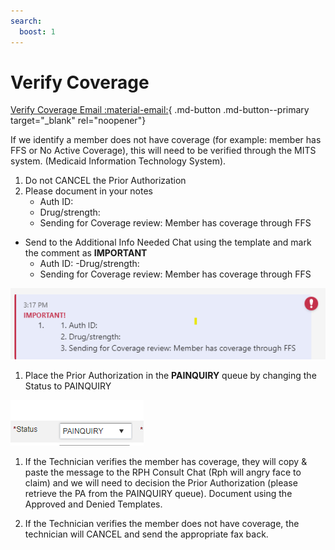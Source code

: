 ```yaml
---
search:
  boost: 1
---
```


# Verify Coverage

[Verify Coverage Email :material-email:](https://mygainwell-my.sharepoint.com/:u:/r/personal/christopher_nguyen_gainwelltechnologies_com/Documents/Evergreen/Emails/_encrypt_Verifying%20Coverage%20in%20Member%20Tile%20Vue360RX%20_____New%20Process____.msg?csf=1&web=1&e=nwd4de){ .md-button .md-button--primary target="_blank" rel="noopener"}

If we identify a member does not have coverage (for example: member has FFS or No Active Coverage), this will need to be verified through the MITS system. (Medicaid Information Technology System). 

1. Do not CANCEL the Prior Authorization 
2. Please document in your notes 
    - Auth ID: 
    - Drug/strength:   
    - Sending for Coverage review: Member has coverage through FFS

- Send to the Additional Info Needed Chat using the template and mark the comment as **IMPORTANT** 
    - Auth ID: 
    -Drug/strength:   
    - Sending for Coverage review: Member has coverage through FFS 

![](../../img/Pharmacist_Reference_Guide_Attachments/verify_coverage.png)

1. Place the Prior Authorization in the **PAINQUIRY** queue by changing the Status to PAINQUIRY 

![](../../img/Pharmacist_Reference_Guide_Attachments/verify_coverage2.png)

1. If the Technician verifies the member has coverage, they will copy & paste the message to the RPH Consult Chat (Rph will angry face to claim) and we will need to decision the Prior Authorization (please retrieve the PA from the PAINQUIRY queue). Document using the Approved and Denied Templates.

1. If the Technician verifies the member does not have coverage, the technician will CANCEL and send the appropriate fax back. 
